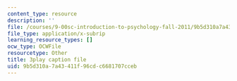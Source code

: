 ```yaml
---
content_type: resource
description: ''
file: /courses/9-00sc-introduction-to-psychology-fall-2011/9b5d310a7a43411f96cdc6681707cceb_MYMYXhR2Ppw.srt
file_type: application/x-subrip
learning_resource_types: []
ocw_type: OCWFile
resourcetype: Other
title: 3play caption file
uid: 9b5d310a-7a43-411f-96cd-c6681707cceb
---
```

